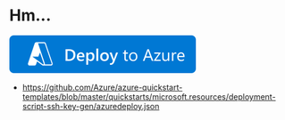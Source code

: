 # Hm...

[![Deploy To Azure](https://raw.githubusercontent.com/Azure/azure-quickstart-templates/master/1-CONTRIBUTION-GUIDE/images/deploytoazure.svg?sanitize=true)](https://portal.azure.com/#create/Microsoft.Template/uri/https%3A%2F%2Fraw.githubusercontent.com%2Fchgeuer%2Faci1%2Fmaster%2Fazuredeploy.json)

- https://github.com/Azure/azure-quickstart-templates/blob/master/quickstarts/microsoft.resources/deployment-script-ssh-key-gen/azuredeploy.json
